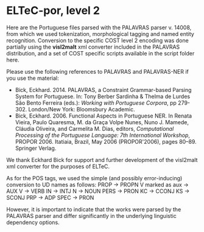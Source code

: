 # ELTeC-por, level 2
Here are the Portuguese files parsed with the PALAVRAS parser v. 14008, from which we used tokenization, morphological tagging and named entity recognition.
Conversion to the specific COST level 2 encoding was done partially using the **visl2malt** xml converter included in the PALAVRAS distribution, and a set of COST specific scripts available in the script folder here.

Please use the following references to PALAVRAS and PALAVRAS-NER if you use the material:
* Bick, Eckhard. 2014. PALAVRAS, a Constraint Grammar-based Parsing System for Portuguese. In: Tony Berber Sardinha & Thelma de Lurdes São Bento Ferreira (eds.): *Working with Portuguese Corpora*, pp 279-302. London/New York: Bloomsbury Academic.
* Bick, Eckhard. 2006. Functional Aspects in Portuguese NER.  In Renata Vieira, Paulo Quaresma, M. da Graça Volpe Nunes, Nuno J. Mamede, Cláudia Oliveira, and Carmelita M. Dias, editors, *Computational Processing of the Portuguese Language: 7th International Workshop*, PROPOR 2006. Itatiaia, Brazil, May 2006 (PROPOR'2006), pages 80–89. Springer Verlag. 

We thank Eckhard Bick for support and further development of the visl2malt xml converter for the purposes of ELTeC.

As for the POS tags, we used the simple (and possibly error-inducing) conversion to UD names as follows: 
PROP -> PROPN
V marked as aux -> AUX
V -> VERB
IN -> INTJ
N -> NOUN
PERS -> PRON
KC -> CCONJ
KS -> SCONJ
PRP -> ADP
SPEC -> PRON

However, it is important to indicate that the works were parsed by the PALAVRAS parser and differ significantly in the underlying linguistic dependency options.
